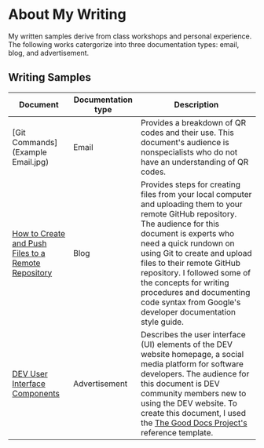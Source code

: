 # About My Writing
My written samples derive from class workshops and personal experience. The following works catergorize into three documentation types: email, blog, and advertisement.
## Writing Samples
| Document | Documentation type | Description |
| ------------- | ------------------ | ----------- |
| [Git Commands](Example Email.jpg) | Email | Provides a breakdown of QR codes and their use. This document's audience is nonspecialists who do not have an understanding of QR codes.
| [How to Create and Push Files to a Remote Repository]() | Blog | Provides steps for creating files from your local computer and uploading them to your remote GitHub repository. The audience for this document is experts who need a quick rundown on using Git to create and upload files to their remote GitHub repository. I followed some of the concepts for writing procedures and documenting code syntax from Google's developer documentation style guide.
| [DEV User Interface Components]() | Advertisement | Describes the user interface (UI) elements of the DEV website homepage, a social media platform for software developers. The audience for this document is DEV community members new to using the DEV website. To create this document, I used the [The Good Docs Project's]() reference template.|
